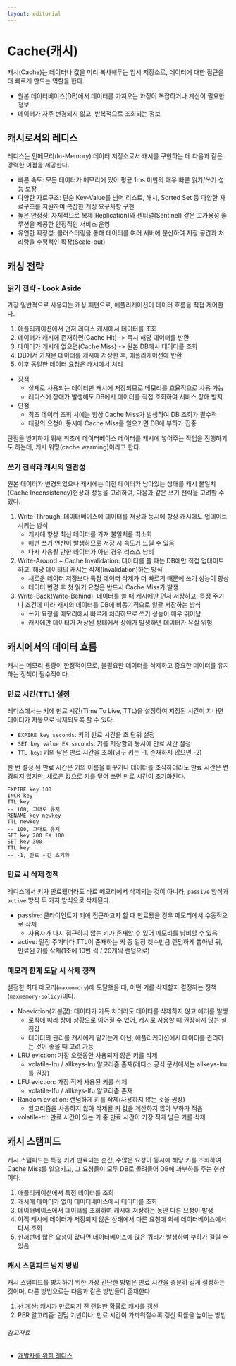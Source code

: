 ```yaml
---
layout: editorial
---
```


# Cache(캐시)

캐시(Cache)는 데이터나 값을 미리 복사해두는 임시 저장소로, 데이터에 대한 접근을 더 빠르게 만드는 역할을 한다.

- 원본 데이터베이스(DB)에서 데이터를 가져오는 과정이 복잡하거나 계산이 필요한 정보
- 데이터가 자주 변경되지 않고, 반복적으로 조회되는 정보

## 캐시로서의 레디스

레디스는 인메모리(In-Memory) 데이터 저장소로서 캐시를 구현하는 데 다음과 같은 강력한 이점을 제공한다.

- 빠른 속도: 모든 데이터가 메모리에 있어 평균 1ms 미만의 매우 빠른 읽기/쓰기 성능 보장
- 다양한 자료구조: 단순 Key-Value를 넘어 리스트, 해시, Sorted Set 등 다양한 자료구조를 지원하여 복잡한 캐싱 요구사항 구현
- 높은 안정성: 자체적으로 복제(Replication)와 센티널(Sentinel) 같은 고가용성 솔루션을 제공한 안정적인 서비스 운영
- 유연한 확장성: 클러스터링을 통해 데이터를 여러 서버에 분산하여 저장 공간과 처리량을 수평적인 확장(Scale-out)

## 캐싱 전략

### 읽기 전략 - Look Aside

가장 일반적으로 사용되는 캐싱 패턴으로, 애플리케이션이 데이터 흐름을 직접 제어한다.

1. 애플리케이션에서 먼저 레디스 캐시에서 데이터를 조회
2. 데이터가 캐시에 존재하면(Cache Hit) -> 즉시 해당 데이터를 반환
3. 데이터가 캐시에 없으면(Cache Miss) -> 원본 DB에서 데이터를 조회
4. DB에서 가져온 데이터를 캐시에 저장한 후, 애플리케이션에 반환
5. 이후 동일한 데이터 요청은 캐시에서 처리

- 장점
    - 실제로 사용되는 데이터만 캐시에 저장되므로 메모리를 효율적으로 사용 가능
    - 레디스에 장애가 발생해도 DB에서 데이터를 직접 조회하여 서비스 장애 방지
- 단점
    - 최초 데이터 조회 시에는 항상 Cache Miss가 발생하여 DB 조회가 필수적
    - 대량의 요청이 동시에 Cache Miss를 일으키면 DB에 부하가 집중

단점을 방지하기 위해 최초에 데이터베이스 데이터를 캐시에 넣어주는 작업을 진행하기도 하는데, 캐시 워밍(cache warming)이라고 한다.

### 쓰기 전략과 캐시의 일관성

원본 데이터가 변경되었으나 캐시에는 이전 데이터가 남아있는 상태를 캐시 불일치(Cache Inconsistency)현상과 성능을 고려하여, 다음과 같은 쓰기 전략을 고려할 수 있다.

1. Write-Through: 데이터베이스에 데이터를 저장과 동시에 항상 캐시에도 업데이트시키는 방식
    - 캐시에 항상 최신 데이터를 가져 불일치를 최소화
    - 매번 쓰기 연산이 발생하므로 저장 시 속도가 느릴 수 있음
    - 다시 사용될 만한 데이터가 아닌 경우 리소스 낭비
2. Write-Around + Cache Invalidation: 데이터를 쓸 때는 DB에만 직접 업데이트하고, 해당 데이터의 캐시는 삭제(Invalidation)하는 방식
    - 새로운 데이터 저장보다 특정 데이터 삭제가 더 빠르기 때문에 쓰기 성능이 향상
    - 데이터 변경 후 첫 읽기 요청은 반드시 Cache Miss가 발생
3. Write-Back(Write-Behind): 데이터를 쓸 때 캐시에만 먼저 저장하고, 특정 주기나 조건에 따라 캐시의 데이터를 DB에 비동기적으로 일괄 저장하는 방식
    - 쓰기 요청을 메모리에서 빠르게 처리하므로 쓰기 성능이 매우 뛰어남
    - 캐시에만 데이터가 저장된 상태에서 장애가 발생하면 데이터가 유실 위험

## 캐시에서의 데이터 흐름

캐시는 메모리 용량이 한정적이므로, 불필요한 데이터를 삭제하고 중요한 데이터를 유지하는 정책이 필수적이다.

### 만료 시간(TTL) 설정

레디스에서는 키에 만료 시간(Time To Live, TTL)을 설정하여 지정된 시간이 지나면 데이터가 자동으로 삭제되도록 할 수 있다.

- `EXPIRE key seconds`: 키의 만료 시간을 초 단위 설정
- `SET key value EX seconds`: 키를 저장함과 동시에 만료 시간 설정
- `TTL key`: 키의 남은 만료 시간을 조회(영구 키는 -1, 존재하지 않으면 -2)

한 번 설정 된 만료 시간은 키의 이름을 바꾸거나 데이터를 조작하더라도 만료 시간은 변경되지 않지만, 새로운 값으로 키를 덮어 쓰면 만료 시간이 초기화된다.

```redis
EXPIRE key 100
INCR key
TTL key
-- 100, 그대로 유지
RENAME key newkey
TTL newkey
-- 100, 그대로 유지
SET key 200 EX 100
SET key 300
TTL key
-- -1, 만료 시간 초기화
```

### 만료 시 삭제 정책

레디스에서 키가 만료됐더라도 바로 메모리에서 삭제되는 것이 아니라, `passive` 방식과 `active` 방식 두 가지 방식으로 삭제된다.

- passive: 클라이언트가 키에 접근하고자 할 때 만료됐을 경우 메모리에서 수동적으로 삭제
    - 사용자가 다시 접근하지 않는 키가 존재할 수 있어 메모리를 낭비할 수 있음
- active: 일정 주기마다 TTL이 존재하는 키 중 일정 갯수만큼 랜덤하게 뽑아낸 뒤, 만료된 키를 삭제(1초에 10번 씩 / 20개씩 랜덤으로)

### 메모리 한계 도달 시 삭제 정책

설정한 최대 메모리(`maxmemory`)에 도달했을 때, 어떤 키를 삭제할지 결정하는 정책(`maxmemory-policy`)이다.

- Noeviction(기본값): 데이터가 가득 차더라도 데이터를 삭제하지 않고 에러를 발생
    - 로직에 따라 장애 상황으로 이어질 수 있어, 캐시로 사용할 때 권장하지 않는 설정값
    - 데이터의 관리를 캐시에게 맡기는게 아닌, 애플리케이션에서 데이터를 관리하는 것이 좋을 때 고려 가능
- LRU eviction: 가장 오랫동안 사용되지 않은 키를 삭제
    - volatile-lru / allkeys-lru 알고리즘 존재(레디스 공식 문서에서는 allkeys-lru를 권장)
- LFU eviction: 가장 적게 사용된 키를 삭제
    - volatile-lfu / allkeys-lfu 알고리즘 존재
- Random eviction: 랜덤하게 키를 삭제(사용하지 않는 것을 권장)
    - 알고리즘을 사용하지 않아 삭제될 키 값을 계산하지 않아 부하가 적음
- volatile-ttl: 만료 시간이 있는 키 중 만료 시간이 가장 적게 남은 키를 삭제

## 캐시 스탬피드

캐시 스탬피드는 특정 키가 만료되는 순간, 수많은 요청이 동시에 해당 키를 조회하여 Cache Miss를 일으키고, 그 요청들이 모두 DB로 몰려들어 DB에 과부하를 주는 현상이다.

1. 애플리케이션에서 특정 데이터를 조회
2. 캐시에 데이터가 없어 데이터베이스에서 데이터를 조회
3. 데이터베이스에서 데이터를 조회하여 캐시에 저장하는 동안 다른 요청이 발생
4. 아직 캐시에 데이터가 저장되지 않은 상태에서 다른 요청에 의해 데이터베이스에서 다시 조회
5. 한꺼번에 많은 요청이 왔다면 데이터베이스에 많은 쿼리가 발생하여 부하가 걸릴 수 있음

### 캐시 스탬피드 방지 방법

캐시 스탬피드를 방지하기 위한 가장 간단한 방법은 만료 시간을 충분히 길게 설정하는 것이며, 다른 방법으로는 다음과 같은 방법들이 존재한다.

1. 선 계산: 캐시가 만료되기 전 랜덤한 확률로 캐시를 갱신
2. PER 알고리즘: 랜덤 기반이나, 만료 시간이 가까워질수록 갱신 확률을 높이는 방법

###### 참고자료

- [개발자를 위한 레디스](https://kobic.net/book/bookInfo/view.do?isbn=9791161757926)
